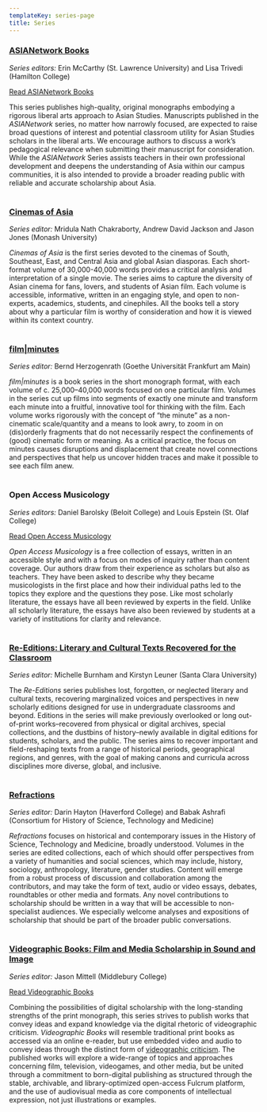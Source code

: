 ```yaml
---
templateKey: series-page
title: Series
---
```

### [ASIANetwork Books](https://www.leverpress.org/asianetwork/)

*Series editors:* Erin McCarthy (St. Lawrence University) and Lisa Trivedi (Hamilton College)

<a class="btn btn-secondary" href="https://www.fulcrum.org/leverpress?f%5Bseries_sim%5D%5B%5D=ASIANetwork+Books&locale=en">Read ASIANetwork Books</a>

This series publishes high-quality, original monographs embodying a rigorous liberal arts approach to Asian Studies. Manuscripts published in the *ASIANetwork* series, no matter how narrowly focused, are expected to raise broad questions of interest and potential classroom utility for Asian Studies scholars in the liberal arts. We encourage authors to discuss a work’s pedagogical relevance when submitting their manuscript for consideration. While the *ASIANetwork* Series assists teachers in their own professional development and deepens the understanding of Asia within our campus communities, it is also intended to provide a broader reading public with reliable and accurate scholarship about Asia.<br> <br>

### [](https://www.leverpress.org/filmminutes/)[C﻿inemas of Asia](https://www.leverpress.org/cinemasofasia/)

*Series editor:* Mridula Nath Chakraborty, Andrew David Jackson and Jason Jones (Monash University)

*Cinemas of Asia* is the first series devoted to the cinemas of South, Southeast, East, and Central Asia and global Asian diasporas. Each short-format volume of 30,000-40,000 words provides a critical analysis and interpretation of a single movie. The series aims to capture the diversity of Asian cinema for fans, lovers, and students of Asian film. Each volume is accessible, informative, written in an engaging style, and open to non-experts, academics, students, and cinephiles. All the books tell a story about why a particular film is worthy of consideration and how it is viewed within its context country.<br> <br>

### [film|minutes](https://www.leverpress.org/filmminutes/)

*Series editor:* Bernd Herzogenrath (Goethe Universität Frankfurt am Main)

*film|minutes* is a book series in the short monograph format, with each volume of c. 25,000–40,000 words focused on one particular film. Volumes in the series cut up films into segments of exactly one minute and transform each minute into a fruitful, innovative tool for thinking with the film. Each volume works rigorously with the concept of “the minute” as a non-cinematic scale/quantity and a means to look awry, to zoom in on (dis)orderly fragments that do not necessarily respect the confinements of (good) cinematic form or meaning. As a critical practice, the focus on minutes causes disruptions and displacement that create novel connections and perspectives that help us uncover hidden traces and make it possible to see each film anew.<br> <br>

### Open Access Musicology

*Series editors:* Daniel Barolsky (Beloit College) and Louis Epstein (St. Olaf College)

<a class="btn btn-secondary" href="https://www.fulcrum.org/leverpress?f%5Bseries_sim%5D%5B%5D=Open+Access+Musicology&locale=en">Read Open Access Musicology</a>

*Open Access Musicology* is a free collection of essays, written in an accessible style and with a focus on modes of inquiry rather than content coverage. Our authors draw from their experience as scholars but also as teachers. They have been asked to describe why they became musicologists in the first place and how their individual paths led to the topics they explore and the questions they pose. Like most scholarly literature, the essays have all been reviewed by experts in the field. Unlike all scholarly literature, the essays have also been reviewed by students at a variety of institutions for clarity and relevance.<br> <br>

### [Re-Editions: Literary and Cultural Texts Recovered for the Classroom](https://www.leverpress.org/reeditions/)

*Series editor:* Michelle Burnham and Kirstyn Leuner (Santa Clara University)

The *Re-Editions* series publishes lost, forgotten, or neglected literary and cultural texts, recovering marginalized voices and perspectives in new scholarly editions designed for use in undergraduate classrooms and beyond. Editions in the series will make previously overlooked or long out-of-print works–recovered from physical or digital archives, special collections, and the dustbins of history–newly available in digital editions for students, scholars, and the public. The series aims to recover important and field-reshaping texts from a range of historical periods, geographical regions, and genres, with the goal of making canons and curricula across disciplines more diverse, global, and inclusive.<br> <br>

### [R﻿efractions](https://www.leverpress.org/historiesofstem/)

*Series editor:* Darin Hayton (Haverford College) and Babak Ashrafi (Consortium for History of Science, Technology and Medicine)

*Refractions* focuses on historical and contemporary issues in the History of Science, Technology and Medicine, broadly understood. Volumes in the series are edited collections, each of which should offer perspectives from a variety of humanities and social sciences, which may include, history, sociology, anthropology, literature, gender studies. Content will emerge from a robust process of discussion and collaboration among the contributors, and may take the form of text, audio or video essays, debates, roundtables or other media and formats. Any novel contributions to scholarship should be written in a way that will be accessible to non-specialist audiences. We especially welcome analyses and expositions of scholarship that should be part of the broader public conversations.<br> <br>

### [Videographic Books: Film and Media Scholarship in Sound and Image](https://www.leverpress.org/videographicbooks/)

*Series editor:* Jason Mittell (Middlebury College)

<a class="btn btn-secondary" href="https://www.fulcrum.org/leverpress?f%5Bseries_sim%5D%5B%5D=Videographic+Books&locale=en">Read Videographic Books</a>

Combining the possibilities of digital scholarship with the long-standing strengths of the print monograph, this series strives to publish works that convey ideas and expand knowledge via the digital rhetoric of videographic criticism. *Videographic Books* will resemble traditional print books as accessed via an online e-reader, but use embedded video and audio to convey ideas through the distinct form of [videographic criticism](https://sites.middlebury.edu/videoworkshop/what-is-videographic-criticism/). The published works will explore a wide-range of topics and approaches concerning film, television, videogames, and other media, but be united through a commitment to born-digital publishing as structured through the stable, archivable, and library-optimized open-access Fulcrum platform, and the use of audiovisual media as core components of intellectual expression, not just illustrations or examples.